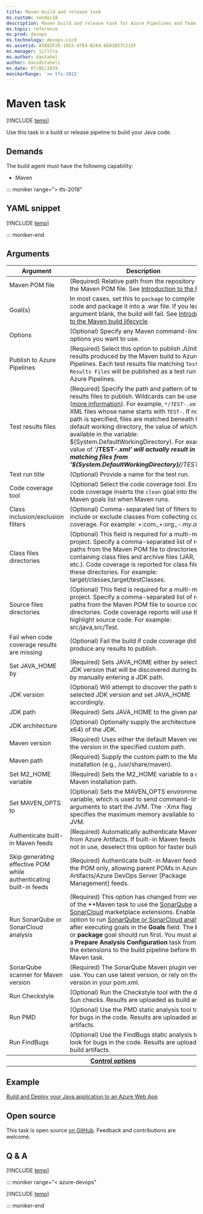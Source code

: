 ```yaml
---
title: Maven build and release task
ms.custom: seodec18
description: Maven build and release task for Azure Pipelines and Team Foundation Server (TFS)
ms.topic: reference
ms.prod: devops
ms.technology: devops-cicd
ms.assetid: A5B82F26-1053-47E4-B264-6E01B37C215F
ms.manager: jillfra
ms.author: dastahel
author: davidstaheli
ms.date: 07/05/2019
monikerRange: '>= tfs-2015'
---
```



# Maven task

[!INCLUDE [temp](../../_shared/version-tfs-2015-rtm.md)]

Use this task in a build or release pipeline to build your Java code.

## Demands

The build agent must have the following capability:

 * Maven

::: moniker range="> tfs-2018"

## YAML snippet

[!INCLUDE [temp](../_shared/yaml/MavenV3.md)]

::: moniker-end

## Arguments

<table><thead><tr><th>Argument</th><th>Description</th></tr></thead>
<tr><td>Maven POM file</td><td>(Required) Relative path from the repository root to the Maven POM file. See <a href="http://maven.apache.org/guides/introduction/introduction-to-the-pom.html" data-raw-source="[Introduction to the POM](http://maven.apache.org/guides/introduction/introduction-to-the-pom.html)">Introduction to the POM</a>.</td></tr>
<tr><td>Goal(s)</td><td>In most cases, set this to <code>package</code> to compile your code and package it into a .war file. If you leave this argument blank, the build will fail. See <a href="http://maven.apache.org/guides/introduction/introduction-to-the-lifecycle.html" data-raw-source="[Introduction to the Maven build lifecycle](http://maven.apache.org/guides/introduction/introduction-to-the-lifecycle.html)">Introduction to the Maven build lifecycle</a>.</td></tr>
<tr><td>Options</td><td>(Optional) Specify any Maven command-line options you want to use.</td></tr>
<tr><td>Publish to Azure Pipelines</td><td>(Required) Select this option to publish JUnit test results produced by the Maven build to Azure Pipelines. Each test results file matching <code>Test Results Files</code> will be published as a test run in Azure Pipelines.</td></tr>
<tr><td>Test results files</td><td>(Required) Specify the path and pattern of test results files to publish. Wildcards can be used (<a href="https://go.microsoft.com/fwlink/?linkid=856077" data-raw-source="[more information](https://go.microsoft.com/fwlink/?linkid=856077)">more information</a>). For example, <code><em>*/TEST-</em>.xml</code> for all XML files whose name starts with <code>TEST-</code>. If no root path is specified, files are matched beneath the default working directory, the value of which is available in the variable: $(System.DefaultWorkingDirectory).  For example, a value of &#39;<strong>/TEST-<em>.xml&#39; will actually result in matching files from &#39;$(System.DefaultWorkingDirectory)/</strong>/TEST-<em>.xml&#39;.</td></tr>
<tr><td>Test run title</td><td>(Optional) Provide a name for the test run.</td></tr>
<tr><td>Code coverage tool</td><td>(Optional) Select the code coverage tool. Enabling code coverage inserts the <code>clean</code> goal into the Maven goals list when Maven runs.</td></tr>
<tr><td>Class inclusion/exclusion filters</td><td>(Optional) Comma-separated list of filters to include or exclude classes from collecting code coverage. For example: +:com.</em>,+:org.<em>,-:my.app</em>.<em>.</td></tr>
<tr><td>Class files directories</td><td>(Optional) This field is required for a multi-module project. Specify a comma-separated list of relative paths from the Maven POM file to directories containing class files and archive files (JAR, WAR, etc.). Code coverage is reported for class files in these directories. For example: target/classes,target/testClasses.</td></tr>
<tr><td>Source files directories</td><td>(Optional) This field is required for a multi-module project. Specify a comma-separated list of relative paths from the Maven POM file to source code directories. Code coverage reports will use these to highlight source code. For example: src/java,src/Test.</td></tr>
<tr><td>Fail when code coverage results are missing</td><td>(Optional) Fail the build if code coverage did not produce any results to publish.</td></tr>
<tr><td>Set JAVA_HOME by</td><td>(Required) Sets JAVA_HOME either by selecting a JDK version that will be discovered during builds or by manually entering a JDK path.</td></tr>
<tr><td>JDK version</td><td>(Optional) Will attempt to discover the path to the selected JDK version and set JAVA_HOME accordingly.</td></tr>
<tr><td>JDK path</td><td>(Required) Sets JAVA_HOME to the given path.</td></tr>
<tr><td>JDK architecture</td><td>(Optional) Optionally supply the architecture (x86, x64) of the JDK.</td></tr>
<tr><td>Maven version</td><td>(Required) Uses either the default Maven version or the version in the specified custom path.</td></tr>
<tr><td>Maven path</td><td>(Required) Supply the custom path to the Maven installation (e.g., /usr/share/maven).</td></tr>
<tr><td>Set M2_HOME variable</td><td>(Required) Sets the M2_HOME variable to a custom Maven installation path.</td></tr>
<tr><td>Set MAVEN_OPTS to</td><td>(Optional) Sets the MAVEN_OPTS environment variable, which is used to send command-line arguments to start the JVM. The -Xmx flag specifies the maximum memory available to the JVM.</td></tr>
<tr><td>Authenticate built-in Maven feeds</td><td>(Required) Automatically authenticate Maven feeds from Azure Artifacts. If built-in Maven feeds are not in use, deselect this option for faster builds.</td></tr>
<tr><td>Skip generating effective POM while authenticating built-in feeds</td><td>(Required) Authenticate built-in Maven feeds using the POM only, allowing parent POMs in Azure Artifacts/Azure DevOps Server [Package Management] feeds.</td></tr>
<tr><td>Run SonarQube or SonarCloud analysis</td><td>(Required) This option has changed from version 1 of the **Maven</em></em> task to use the <a href="https://marketplace.visualstudio.com/items?itemName=SonarSource.sonarqube" data-raw-source="[SonarQube](https://marketplace.visualstudio.com/items?itemName=SonarSource.sonarqube)">SonarQube</a> and <a href="https://marketplace.visualstudio.com/items?itemName=SonarSource.sonarcloud" data-raw-source="[SonarCloud](https://marketplace.visualstudio.com/items?itemName=SonarSource.sonarcloud)">SonarCloud</a> marketplace extensions.  Enable this option to run <a href="http://redirect.sonarsource.com/doc/install-configure-scanner-tfs-ts.html" data-raw-source="[SonarQube or SonarCloud analysis](http://redirect.sonarsource.com/doc/install-configure-scanner-tfs-ts.html)">SonarQube or SonarCloud analysis</a> after executing goals in the <strong>Goals</strong> field. The <strong>install</strong> or <strong>package</strong> goal should run first. You must also add a <strong>Prepare Analysis Configuration</strong> task from one of the extensions to the build pipeline before this Maven task.</td></tr>
<tr><td>SonarQube scanner for Maven version</td><td>(Required) The SonarQube Maven plugin version to use. You can use latest version, or rely on the version in your pom.xml.</td></tr>
<tr><td>Run Checkstyle</td><td>(Optional) Run the Checkstyle tool with the default Sun checks. Results are uploaded as build artifacts.</td></tr>
<tr><td>Run PMD</td><td>(Optional) Use the PMD static analysis tool to look for bugs in the code. Results are uploaded as build artifacts.</td></tr>
<tr><td>Run FindBugs</td><td>(Optional) Use the FindBugs static analysis tool to look for bugs in the code. Results are uploaded as build artifacts.</td></tr>


<tr>
<th style="text-align: center" colspan="2"><a href="~/pipelines/process/tasks.md#controloptions" data-raw-source="[Control options](../../process/tasks.md#controloptions)">Control options</a></th>
</tr>

</table>

## Example

[Build and Deploy your Java application to an Azure Web App](../../apps/java/build-maven.md)

## Open source

This task is open source [on GitHub](https://github.com/Microsoft/azure-pipelines-tasks). Feedback and contributions are welcome.

## Q & A
<!-- BEGINSECTION class="md-qanda" -->

[!INCLUDE [temp](../../_shared/qa-agents.md)]

::: moniker range="< azure-devops"

[!INCLUDE [temp](../../_shared/qa-versions.md)]

::: moniker-end

<!-- ENDSECTION -->
